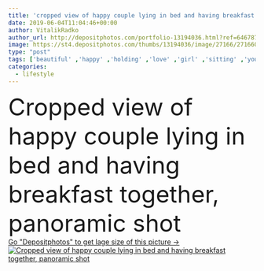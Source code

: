 ```yaml
---
title: 'cropped view of happy couple lying in bed and having breakfast together, panoramic shot'
date: 2019-06-04T11:04:46+00:00
author: VitalikRadko
author_url: http://depositphotos.com/portfolio-13194036.html?ref=64678756
image: https://st4.depositphotos.com/thumbs/13194036/image/27166/271660348/api_thumb_450.jpg?forcejpeg=true
type: "post"
tags: ['beautiful' ,'happy' ,'holding' ,'love' ,'girl' ,'sitting' ,'young' ,'smiling' ,'people' ,'happiness' ,'caucasian' ,'breakfast' ,'family' ,'man' ,'bed' ,'lying' ,'home' ,'couple' ,'two' ,'woman' ,'lifestyle' ,'together' ,'togetherness' ,'having' ,'indoors' ,'panoramic' ,'attractive' ,'casual' ,'boyfriend' ,'girlfriend' ,'cropped view' ]
categories: 
  - lifestyle
---
```

<div aling="center">
            <font size="60"> Cropped view of happy couple lying in bed and having breakfast together, panoramic shot</font>   
</div>
<div>
    <a href='https://depositphotos.com/271660348/stock-photo-cropped-view-happy-couple-lying.html?ref=64678756' target=_blank > Go "Depositphotos" to get lage size of this picture ->
        <img href='https://depositphotos.com/271660348/stock-photo-cropped-view-happy-couple-lying.html?ref=64678756' src='https://st4.depositphotos.com/13194036/27166/i/950/depositphotos_271660348-stock-photo-cropped-view-happy-couple-lying.jpg?forcejpeg=true' alt='Cropped view of happy couple lying in bed and having breakfast together, panoramic shot' >
    </a>
</div>
